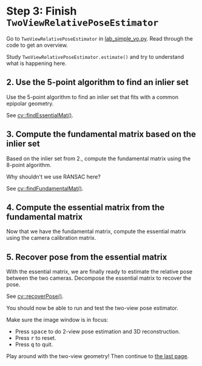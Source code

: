 # Step 3: Finish `TwoViewRelativePoseEstimator`

Go to `TwoViewRelativePoseEstimator` in [lab_simple_vo.py](../lab_simple_vo.py). 
Read through the code to get an overview. 

Study `TwoViewRelativePoseEstimator.estimate()` and try to understand what is happening here.

## 2. Use the 5-point algorithm to find an inlier set
Use the 5-point algorithm to find an inlier set that fits with a common epipolar geometry.

See [cv::findEssentialMat()].

## 3. Compute the fundamental matrix based on the inlier set
Based on the inlier set from 2., compute the fundamental matrix using the 8-point algorithm.

Why shouldn't we use RANSAC here?

See [cv::findFundamentalMat()].

## 4. Compute the essential matrix from the fundamental matrix
Now that we have the fundamental matrix, compute the essential matrix using the camera calibration matrix.

## 5. Recover pose from the essential matrix
With the essential matrix, we are finally ready to estimate the relative pose between the two cameras. 
Decompose the essential matrix to recover the pose.

See [cv::recoverPose()].

You should now be able to run and test the two-view pose estimator. 

Make sure the image window is in focus:
- Press <kbd>space</kbd> to do 2-view pose estimation and 3D reconstruction.
- Press <kbd>r</kbd> to reset.
- Press <kbd>q</kbd> to quit.

Play around with the two-view geometry!
Then continue to [the last page](4-finish-dltpointsestimator.md).

[cv::findEssentialMat()]: https://docs.opencv.org/4.9.0/d9/d0c/group__calib3d.html#ga13f7e34de8fa516a686a56af1196247f
[cv::findFundamentalMat()]: https://docs.opencv.org/4.9.0/d9/d0c/group__calib3d.html#ga30ccb52f4e726daa039fd5cb5bf0822b
[cv::recoverPose()]: https://docs.opencv.org/4.9.0/d9/d0c/group__calib3d.html#gadb7d2dfcc184c1d2f496d8639f4371c0
